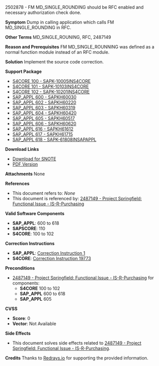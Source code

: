 2502878 - FM MD_SINGLE_ROUNDING should be RFC enabled and necessary authorization check done.

**Symptom**
Dump in calling application which calls FM MD_SINGLE_ROUNDING in RFC.

**Other Terms**
MD_SINGLE_ROUNING, RFC, 2487149

**Reason and Prerequisites**
FM MD_SINGLE_ROUNNING was defined as a normal function module instead of an RFC module.

**Solution**
Implement the source code correction.

**Support Package**
- [S4CORE 100 - SAPK-10005INS4CORE](https://me.sap.com/supportpackage/SAPK-10005INS4CORE)
- [S4CORE 101 - SAPK-10103INS4CORE](https://me.sap.com/supportpackage/SAPK-10103INS4CORE)
- [S4CORE 102 - SAPK-10201INS4CORE](https://me.sap.com/supportpackage/SAPK-10201INS4CORE)
- [SAP_APPL 600 - SAPKH60030](https://me.sap.com/supportpackage/SAPKH60030)
- [SAP_APPL 602 - SAPKH60220](https://me.sap.com/supportpackage/SAPKH60220)
- [SAP_APPL 603 - SAPKH60319](https://me.sap.com/supportpackage/SAPKH60319)
- [SAP_APPL 604 - SAPKH60420](https://me.sap.com/supportpackage/SAPKH60420)
- [SAP_APPL 605 - SAPKH60517](https://me.sap.com/supportpackage/SAPKH60517)
- [SAP_APPL 606 - SAPKH60620](https://me.sap.com/supportpackage/SAPKH60620)
- [SAP_APPL 616 - SAPKH61612](https://me.sap.com/supportpackage/SAPKH61612)
- [SAP_APPL 617 - SAPKH61715](https://me.sap.com/supportpackage/SAPKH61715)
- [SAP_APPL 618 - SAPK-61808INSAPAPPL](https://me.sap.com/supportpackage/SAPK-61808INSAPAPPL)

**Download Links**
- [Download for SNOTE](https://notesdownloads.sap.com/note/0040000001584592018)
- [PDF Version](https://userapps.support.sap.com/sap/support/sfm/notes/print/0002502878?language=en-US&token=A3ACD23207FC75711084FBC81B02ECCB)

**Attachments**
None

**References**
- This document refers to: _None_
- This document is referenced by: [2487149 - Project Springfield: Functional Issue - IS-R-Purchasing](https://me.sap.com/notes/0002487149)

**Valid Software Components**
- **SAP_APPL**: 600 to 618
- **SAPSCORE**: 110
- **S4CORE**: 100 to 102

**Correction Instructions**
- **SAP_APPL**: [Correction Instruction 1](https://me.sap.com/corrins/0002502878/1)
- **S4CORE**: [Correction Instruction 19773](https://me.sap.com/corrins/0002502878/19773)

**Preconditions**
- [2487149 - Project Springfield: Functional Issue - IS-R-Purchasing](https://me.sap.com/notes/2487149) for components:
  - **S4CORE** 100 to 102
  - **SAP_APPL** 600 to 618
  - **SAP_APPL** 605

**CVSS**
- **Score**: 0
- **Vector**: Not Available

**Side Effects**
- This document solves side effects related to [2487149 - Project Springfield: Functional Issue - IS-R-Purchasing](https://me.sap.com/notes/0002487149).

**Credits**
Thanks to [Redrays.io](https://redrays.io) for supporting the provided information.